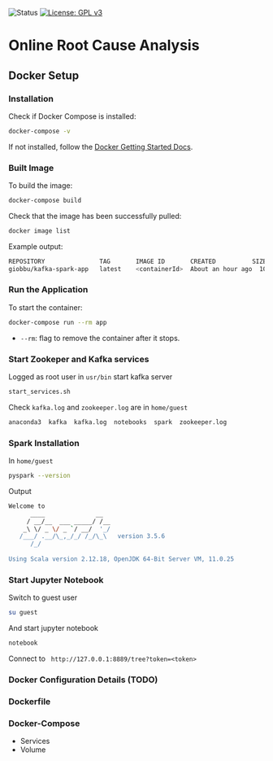 ![Status](https://img.shields.io/badge/status-development-orange)
[![License: GPL v3](https://img.shields.io/badge/License-GPLv3-blue.svg)](https://www.gnu.org/licenses/gpl-3.0)
# Online Root Cause Analysis

## Docker Setup

### Installation

Check if Docker Compose is installed:
```bash
docker-compose -v
```
If not installed, follow the [Docker Getting Started Docs](https://www.docker.com/get-started/).

### Built Image

To build the image:

```bash
docker-compose build
```

Check that the image has been successfully pulled:

```bash
docker image list
```

Example output:

```bash
REPOSITORY               TAG       IMAGE ID       CREATED          SIZE
giobbu/kafka-spark-app   latest    <containerId>  About an hour ago  10.6GB
```
### Run the Application

To start the container:

```bash
docker-compose run --rm app
```
* `--rm`: flag to remove the container after it stops.

### Start Zookeper and Kafka services
Logged as root user in `usr/bin` start kafka server

```bash
start_services.sh
```

Check `kafka.log` and `zookeeper.log` are in `home/guest`

```bash
anaconda3  kafka  kafka.log  notebooks  spark  zookeeper.log
```


### Spark Installation

In `home/guest`

```bash
pyspark --version
```

Output

```bash
Welcome to
      ____              __
     / __/__  ___ _____/ /__
    _\ \/ _ \/ _ `/ __/  '_/
   /___/ .__/\_,_/_/ /_/\_\   version 3.5.6
      /_/
                        
Using Scala version 2.12.18, OpenJDK 64-Bit Server VM, 11.0.25
```
### Start Jupyter Notebook

Switch to guest user
```bash
su guest
```
And start jupyter notebook

```bash
notebook
```
Connect to ` http://127.0.0.1:8889/tree?token=<token>`

### Docker Configuration Details (TODO)

### Dockerfile

### Docker-Compose 
* Services
* Volume